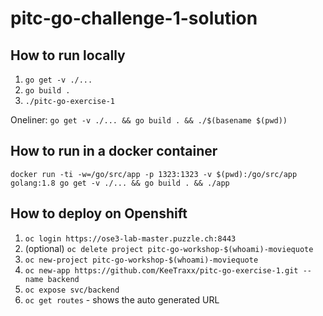 # pitc-go-challenge-1-solution

## How to run locally
1. `go get -v ./...`
2. `go build .`
3. `./pitc-go-exercise-1`

Oneliner:
`go get -v ./... && go build . && ./$(basename $(pwd))`

## How to run in a docker container
`docker run -ti -w=/go/src/app -p 1323:1323 -v $(pwd):/go/src/app golang:1.8 go get -v ./... && go build . && ./app`

## How to deploy on Openshift
1. `oc login https://ose3-lab-master.puzzle.ch:8443`
2. (optional) `oc delete project pitc-go-workshop-$(whoami)-moviequote`
3. `oc new-project pitc-go-workshop-$(whoami)-moviequote`
4. `oc new-app https://github.com/KeeTraxx/pitc-go-exercise-1.git --name backend`
5. `oc expose svc/backend`
6. `oc get routes` - shows the auto generated URL

